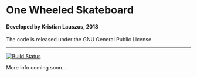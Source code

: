 # One Wheeled Skateboard

#### Developed by Kristian Lauszus, 2018

The code is released under the GNU General Public License.
_________
[![Build Status](https://travis-ci.com/Lauszus/OneWheeledSkateboard.svg?token=ppc6rHRAs23cjxNFyjc1&branch=master)](https://travis-ci.com/Lauszus/OneWheeledSkateboard)

More info coming soon...
